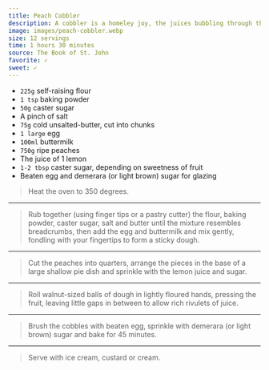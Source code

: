 ```yaml
---
title: Peach Cobbler
description: A cobbler is a homeley joy, the juices bubbling through the cobbles... Apple and blackberry or apple and raspberry make wonderful alternatives. 
image: images/peach-cobbler.webp
size: 12 servings
time: 1 hours 30 minutes
source: The Book of St. John
favorite: ✓
sweet: ✓
---
```


* `225g` self-raising flour
* `1 tsp` baking powder
* `50g` caster sugar
* A pinch of salt
* `75g` cold unsalted-butter, cut into chunks
* `1 large` egg
* `100ml` buttermilk
* `750g` ripe peaches
* The juice of 1 lemon
* `1-2 tbsp` caster sugar, depending on sweetness of fruit
* Beaten egg and demerara (or light brown) sugar for glazing

> Heat the oven to 350 degrees.

---

> Rub together (using finger tips or a pastry cutter) the flour, baking powder, caster sugar, salt and butter until the mixture resembles breadcrumbs, then add the egg and buttermilk and mix gently, fondling with your fingertips to form a sticky dough.

---

> Cut the peaches into quarters, arrange the pieces in the base of a large shallow pie dish and sprinkle with the lemon juice and sugar.

---

> Roll walnut-sized balls of dough in lightly floured hands, pressing the fruit, leaving little gaps in between to allow rich rivulets of juice.

---

> Brush the cobbles with beaten egg, sprinkle with demerara (or light brown) sugar and bake for 45 minutes.

---

> Serve with ice cream, custard or cream.